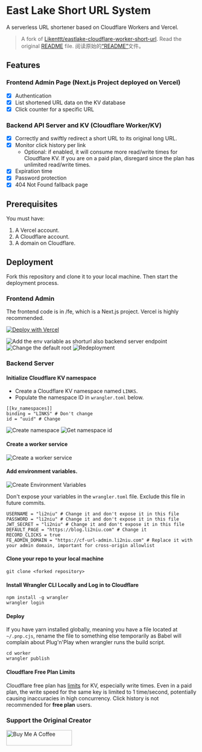# East Lake Short URL System

A serverless URL shortener based on Cloudflare Workers and Vercel.

> A fork of [Likenttt/eastlake-cloudflare-worker-short-url](https://github.com/Likenttt/eastlake-cloudflare-worker-short-url). Read the original [README](https://github.com/Likenttt/eastlake-cloudflare-worker-short-url/blob/141ec90c8c7bdce06e72da6ee0dc68b96ea54d8a/readme.md) file. 阅读原始的[“README”](https://github.com/Likenttt/eastlake-cloudflare-worker-short-url/blob/141ec90c8c7bdce06e72da6ee0dc68b96ea54d8a/readme-zhCN.md)文件。

## Features

### Frontend Admin Page (Next.js Project deployed on Vercel)

- [x] Authentication
- [x] List shortened URL data on the KV database
- [x] Click counter for a specific URL

### Backend API Server and KV (Cloudflare Worker/KV)

- [x] Correctly and swiftly redirect a short URL to its original long URL.
- [x] Monitor click history per link
  - Optional: if enabled, it will consume more read/write times for Cloudflare KV. If you are on a paid plan, disregard since the plan has unlimited read/write times.
- [x] Expiration time
- [x] Password protection
- [x] 404 Not Found fallback page

## Prerequisites

You must have:

1. A Vercel account.
2. A Cloudflare account.
3. A domain on Cloudflare.

## Deployment

Fork this repository and clone it to your local machine. Then start the deployment process.

### Frontend Admin

The frontend code is in /fe, which is a Next.js project. Vercel is highly recommended.

[![Deploy with Vercel](https://vercel.com/button)](https://vercel.com/new/clone?repository-url=https%3A%2F%2Fgithub.com%2FLikenttt%2Fcloudflare-worker-short-url&env=CLOUDFLARE_WORKER_BASE_URL&envDescription=The%20base%20url%20you%20want%20to%20use%20for%20your%20short%20url.%20&project-name=cloudflare-worker-short-url&repository-name=cloudflare-worker-short-url&demo-title=li2niu-cloudflare-worker-short-url&demo-url=https%3A%2F%2Fcf-url-admin.li2niu.com)

![Add the env variable as shorturl also backend server endpoint](images/add-cf-base-url-env.jpg)
![Change the default root](./images/change-nextjs-project-root-2-fe.jpg)
![Redeployment](./images/redeployment.jpg)

### Backend Server

#### Initialize Cloudflare KV namespace

- Create a Cloudflare KV namespace named `LINKS`.
- Populate the namespace ID in `wrangler.toml` below.

```
[[kv_namespaces]]
binding = "LINKS" # Don't change
id = "uuid" # Change
```

![Create namespace](./images/create-kv-namespace.jpg)
![Get namespace id](./images/kv-namespace-id.jpg)

#### Create a worker service

![Create a worker service](./images/create-a-worker-service.jpg)

#### Add environment variables.

![Create Environment Variables](./images/edit-env-vars.jpg)

Don't expose your variables in the `wrangler.toml` file. Exclude this file in future commits.

```
USERNAME = "li2niu" # Change it and don't expose it in this file
PASSWORD = "li2niu" # Change it and don't expose it in this file
JWT_SECRET = "li2niu" # Change it and don't expose it in this file
DEFAULT_PAGE = "https://blog.li2niu.com" # Change it
RECORD_CLICKS = true
FE_ADMIN_DOMAIN = "https://cf-url-admin.li2niu.com" # Replace it with your admin domain, important for cross-origin allowlist
```

#### Clone your repo to your local machine

```
git clone <forked repository>
```

#### Install Wrangler CLI Locally and Log in to Cloudflare

```
npm install -g wrangler
wrangler login
```

#### Deploy

If you have yarn installed globally, meaning you have a file located at `~/.pnp.cjs`, rename the file to something else temporarily as Babel will complain about Plug'n'Play when wrangler runs the build script.

```
cd worker
wrangler publish
```

#### Cloudflare Free Plan Limits

Cloudflare free plan has [limits](https://developers.cloudflare.com/workers/platform/limits/#kv-limits) for KV, especially write times. Even in a paid plan, the write speed for the same key is limited to 1 time/second, potentially causing inaccuracies in high concurrency. Click history is not recommended for **free plan** users.

### Support the Original Creator

<a href="https://www.buymeacoffee.com/lichuanyi" target="_blank"><img src="https://cdn.buymeacoffee.com/buttons/default-orange.png" alt="Buy Me A Coffee" height="41" width="174"></a>
